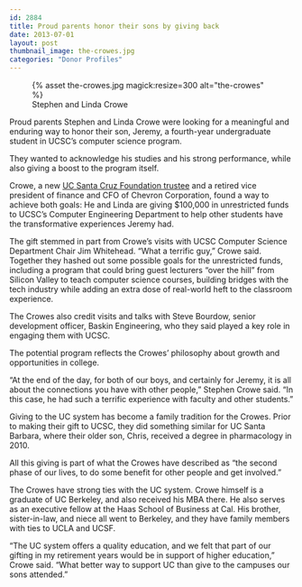 ```yaml
---
id: 2884
title: Proud parents honor their sons by giving back
date: 2013-07-01
layout: post
thumbnail_image: the-crowes.jpg
categories: "Donor Profiles"
---
```

<figure class="inline-image right">
{% asset the-crowes.jpg magick:resize=300 alt="the-crowes" %}<figcaption>Stephen and Linda Crowe</figcaption></figure>

Proud parents Stephen and Linda Crowe were looking for a meaningful and enduring way to honor their son, Jeremy, a fourth-year undergraduate student in UCSC&#8217;s computer science program.

They wanted to acknowledge his studies and his strong performance, while also giving a boost to the program itself.

Crowe, a new [UC Santa Cruz Foundation trustee](/about/trustees/#crowe) and a retired vice president of finance and CFO of Chevron Corporation, found a way to achieve both goals: He and Linda are giving $100,000 in unrestricted funds to UCSC&#8217;s Computer Engineering Department to help other students have the transformative experiences Jeremy had.

The gift stemmed in part from Crowe&#8217;s visits with UCSC Computer Science Department Chair Jim Whitehead. &#8220;What a terrific guy,&#8221; Crowe said. Together they hashed out some possible goals for the unrestricted funds, including a program that could bring guest lecturers &#8220;over the hill&#8221; from Silicon Valley to teach computer science courses, building bridges with the tech industry while adding an extra dose of real-world heft to the classroom experience.

The Crowes also credit visits and talks with Steve Bourdow, senior development officer, Baskin Engineering, who they said played a key role in engaging them with UCSC.

The potential program reflects the Crowes&#8217; philosophy about growth and opportunities in college.

&#8220;At the end of the day, for both of our boys, and certainly for Jeremy, it is all about the connections you have with other people,&#8221; Stephen Crowe said. &#8220;In this case, he had such a terrific experience with faculty and other students.&#8221;

Giving to the UC system has become a family tradition for the Crowes. Prior to making their gift to UCSC, they did something similar for UC Santa Barbara, where their older son, Chris, received a degree in pharmacology in 2010.

All this giving is part of what the Crowes have described as &#8220;the second phase of our lives, to do some benefit for other people and get involved.&#8221;

The Crowes have strong ties with the UC system. Crowe himself is a graduate of UC Berkeley, and also received his MBA there. He also serves as an executive fellow at the Haas School of Business at Cal. His brother, sister-in-law, and niece all went to Berkeley, and they have family members with ties to UCLA and UCSF.

&#8220;The UC system offers a quality education, and we felt that part of our gifting in my retirement years would be in support of higher education,&#8221; Crowe said. &#8220;What better way to support UC than give to the campuses our sons attended.&#8221;
